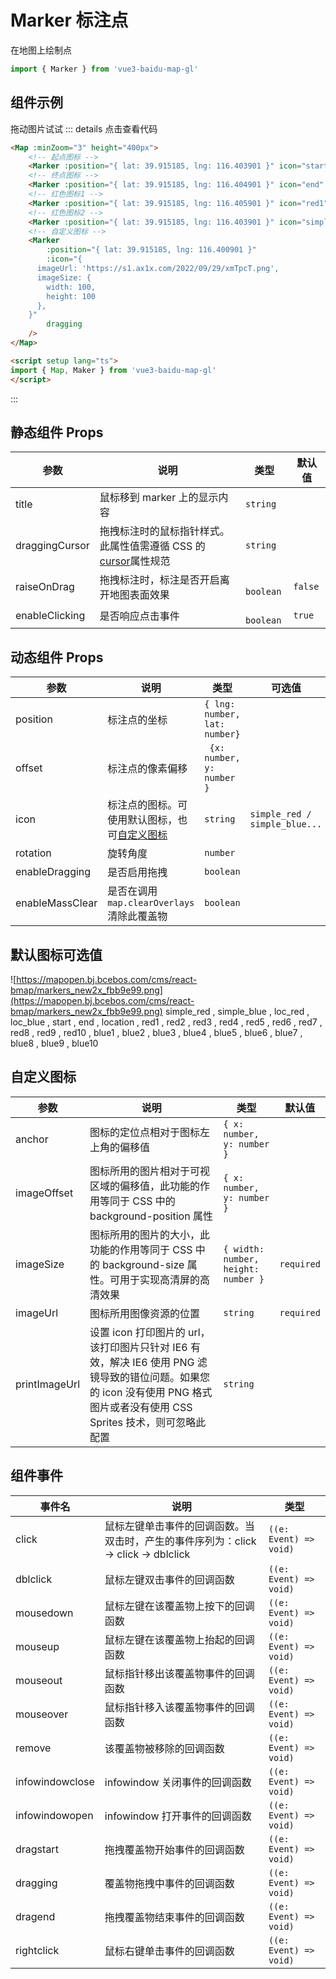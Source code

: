 # Marker 标注点

在地图上绘制点

```ts
import { Marker } from 'vue3-baidu-map-gl'
```

## 组件示例

<div>
<Map
  :minZoom="3"
  :zoom='16'
  height="400px"
>
  <Marker
    :position="{ lat: 39.918184, lng: 116.403901 }"
    enableDragging
  />
  <Marker
    :position="{ lat: 39.915185, lng: 116.403901 }"
    icon="start"
  />
  <Marker
    :position="{ lat: 39.915185, lng: 116.404901 }"
    icon="end"
  />
  <Marker
    :position="{ lat: 39.915185, lng: 116.405901 }"
    icon="red1"
  />
  <Marker
    :position="{ lat: 39.915185, lng: 116.406901 }"
    icon="simple_red"
  />
  <Marker
			:position="{ lat: 39.915185, lng: 116.400901 }"
			:icon="{
        imageUrl: 'https://s1.ax1x.com/2022/09/29/xmTpcT.png',
        imageSize: {
          width: 100,
          height: 100
        },
      }"
			enableDragging
		/>
</Map>
</div>

拖动图片试试
 ::: details 点击查看代码

```html
<Map :minZoom="3" height="400px">
	<!-- 起点图标 -->
	<Marker :position="{ lat: 39.915185, lng: 116.403901 }" icon="start" />
	<!-- 终点图标 -->
	<Marker :position="{ lat: 39.915185, lng: 116.404901 }" icon="end" />
	<!-- 红色图标1 -->
	<Marker :position="{ lat: 39.915185, lng: 116.405901 }" icon="red1" />
	<!-- 红色图标2 -->
	<Marker :position="{ lat: 39.915185, lng: 116.403901 }" icon="simple_red" />
	<!-- 自定义图标 -->
	<Marker
		:position="{ lat: 39.915185, lng: 116.400901 }"
		:icon="{
      imageUrl: 'https://s1.ax1x.com/2022/09/29/xmTpcT.png',
      imageSize: {
        width: 100,
        height: 100
      },
    }"
		dragging
	/>
</Map>

<script setup lang="ts">
import { Map, Maker } from 'vue3-baidu-map-gl'
</script>
```
 :::

## 静态组件 Props

| 参数 | 说明 | 类型 | 默认值 |
| ---- | ---- | ---- | ------ |
| title | 鼠标移到 marker 上的显示内容 | `string` | |
| draggingCursor | 拖拽标注时的鼠标指针样式。此属性值需遵循 CSS 的[cursor](https://developer.mozilla.org/en-US/docs/Web/CSS/cursor)属性规范 | `string` |  | 
| raiseOnDrag | 拖拽标注时，标注是否开启离开地图表面效果 |` boolean` | `false` |
| enableClicking | 是否响应点击事件 |` boolean` | `true` |

## 动态组件 Props

| 参数            | 说明                                                        | 类型                          | 可选值                        | 默认值     |
| --------------- | ----------------------------------------------------------- | ----------------------------- | ----------------------------- | ---------- |
| position        | 标注点的坐标                                                | `{ lng: number, lat: number}` |                               | `required` |
| offset          | 标注点的像素偏移                                            | ` {x: number, y: number }`    |                               |            |
| icon            | 标注点的图标。可使用默认图标，也可[自定义图标](#自定义图标) | `string `                     | `simple_red / simple_blue...` |            |
| rotation        | 旋转角度                                                    | `number `                     |                               |            |
| enableDragging  | 是否启用拖拽                                                | `boolean `                    |                               | ` true`    |
| enableMassClear | 是否在调用 `map.clearOverlays` 清除此覆盖物                   | `boolean `                    |                               | `true `    |

## 默认图标可选值

![https://mapopen.bj.bcebos.com/cms/react-bmap/markers_new2x_fbb9e99.png](https://mapopen.bj.bcebos.com/cms/react-bmap/markers_new2x_fbb9e99.png)
simple_red , simple_blue , loc_red , loc_blue , start , end , location , red1 , red2 , red3 , red4 , red5 , red6 , red7 , red8 , red9 , red10 , blue1 , blue2 , blue3 , blue4 , blue5 , blue6 , blue7 , blue8 , blue9 , blue10

## 自定义图标

| 参数          | 说明                                                                                                                                                                        | 类型                                | 默认值     |
| ------------- | --------------------------------------------------------------------------------------------------------------------------------------------------------------------------- | ----------------------------------- | ---------- |
| anchor        | 图标的定位点相对于图标左上角的偏移值                                                                                                                                        | `{ x: number, y: number }`          |            |
| imageOffset   | 图标所用的图片相对于可视区域的偏移值，此功能的作用等同于 CSS 中的 background-position 属性                                                                                  | `{ x: number, y: number }`          |            |
| imageSize     | 图标所用的图片的大小，此功能的作用等同于 CSS 中的 background-size 属性。可用于实现高清屏的高清效果                                                                          | `{ width: number, height: number }` | `required` |
| imageUrl      | 图标所用图像资源的位置                                                                                                                                                      | `string`                            | `required` |
| printImageUrl | 设置 icon 打印图片的 url，该打印图片只针对 IE6 有效，解决 IE6 使用 PNG 滤镜导致的错位问题。如果您的 icon 没有使用 PNG 格式图片或者没有使用 CSS Sprites 技术，则可忽略此配置 | `string `                           |            |

## 组件事件

| 事件名          | 说明                                                                               | 类型                   |
| --------------- | ---------------------------------------------------------------------------------- | ---------------------- |
| click           | 鼠标左键单击事件的回调函数。当双击时，产生的事件序列为：click -> click -> dblclick | `((e: Event) => void)` |
| dblclick        | 鼠标左键双击事件的回调函数                                                         | `((e: Event) => void)` |
| mousedown       | 鼠标左键在该覆盖物上按下的回调函数                                                 | `((e: Event) => void)` |
| mouseup         | 鼠标左键在该覆盖物上抬起的回调函数                                                 | `((e: Event) => void)` |
| mouseout        | 鼠标指针移出该覆盖物事件的回调函数                                                 | `((e: Event) => void)` |
| mouseover       | 鼠标指针移入该覆盖物事件的回调函数                                                 | `((e: Event) => void)` |
| remove          | 该覆盖物被移除的回调函数                                                           | `((e: Event) => void)` |
| infowindowclose | infowindow 关闭事件的回调函数                                                      | `((e: Event) => void)` |
| infowindowopen  | infowindow 打开事件的回调函数                                                      | `((e: Event) => void)` |
| dragstart       | 拖拽覆盖物开始事件的回调函数                                                       | `((e: Event) => void)` |
| dragging        | 覆盖物拖拽中事件的回调函数                                                         | `((e: Event) => void)` |
| dragend         | 拖拽覆盖物结束事件的回调函数                                                       | `((e: Event) => void)` |
| rightclick      | 鼠标右键单击事件的回调函数                                                         | `((e: Event) => void)` |
